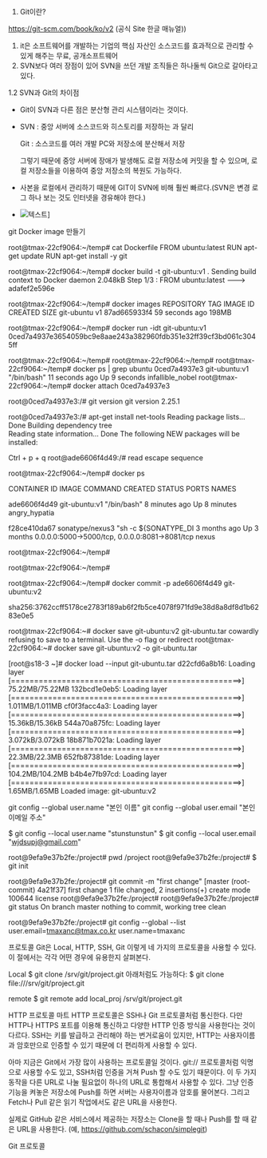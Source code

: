 



1. Git이란? 

https://git-scm.com/book/ko/v2 (공식 Site 한글 매뉴얼))

1. it은 소프트웨어를 개발하는 기업의 핵심 자산인 소스코드를 효과적으로 관리할 수 있게 해주는 무료, 공개소프트웨어
2. SVN보다 여러 장점이 있어 SVN을 쓰던 개발 조직들은 하나둘씩 Git으로 갈아타고 있다.



1.2 SVN과 Git의 차이점

 - Git이 SVN과 다른 점은 분산형 관리 시스템이라는 것이다.

 - SVN : 중앙 서버에 소스코드와 히스토리를 저장하는 과 달리

   Git :  소스코드를 여러 개발 PC와 저장소에 분산해서 저장

   그렇기 때문에 중앙 서버에 장애가 발생해도 로컬 저장소에 커밋을 할 수 있으며, 로컬 저장소들을 이용하여 중앙 저장소의 복원도 가능하다.

 - 사본을 로컬에서 관리하기 때문에 GIT이 SVN에 비해 훨씬 빠르다.(SVN은 변경 로그 하나 보는 것도 인터넷을 경유해야 한다.)
 
- ![텍스트](https://git-scm.com/book/en/v2/images/lifecycle.png)]



git Docker image 만들기

root@tmax-22cf9064:~/temp# cat Dockerfile
FROM ubuntu:latest 
RUN apt-get update
RUN apt-get install -y git

root@tmax-22cf9064:~/temp# docker build -t git-ubuntu:v1 .
Sending build context to Docker daemon  2.048kB
Step 1/3 : FROM ubuntu:latest
 ---> adafef2e596e
 
 root@tmax-22cf9064:~/temp# docker images
REPOSITORY                    TAG                 IMAGE ID            CREATED             SIZE
git-ubuntu                    v1                  87ad665933f4        59 seconds ago      198MB

root@tmax-22cf9064:~/temp# docker run -idt git-ubuntu:v1
0ced7a4937e3654059bc9e8aae243a382960fdb351e32ff39cf3bd061c3045ff

root@tmax-22cf9064:~/temp# 
root@tmax-22cf9064:~/temp# 
root@tmax-22cf9064:~/temp# docker ps | grep ubuntu
0ced7a4937e3        git-ubuntu:v1       "/bin/bash"              11 seconds ago      Up 9 seconds                                                         infallible_nobel
root@tmax-22cf9064:~/temp# docker attach 0ced7a4937e3

root@0ced7a4937e3:/# git version
git version 2.25.1


root@0ced7a4937e3:/# apt-get install net-tools
Reading package lists... Done
Building dependency tree       
Reading state information... Done
The following NEW packages will be installed:

Ctrl + p + q 
root@ade6606f4d49:/# read escape sequence

root@tmax-22cf9064:~/temp# docker ps

CONTAINER ID        IMAGE               COMMAND                  CREATED             STATUS              PORTS                                            NAMES

ade6606f4d49        git-ubuntu:v1       "/bin/bash"              8 minutes ago       Up 8 minutes                                                         angry_hypatia

f28ce410da67        sonatype/nexus3     "sh -c ${SONATYPE_DI   3 months ago        Up 3 months         0.0.0.0:5000->5000/tcp, 0.0.0.0:8081->8081/tcp   nexus

root@tmax-22cf9064:~/temp# 

root@tmax-22cf9064:~/temp# 

root@tmax-22cf9064:~/temp# docker commit -p ade6606f4d49 git-ubuntu:v2

sha256:3762ccff5178ce2783f189ab6f2fb5ce4078f971fd9e38d8a8df8d1b6283e0e5


root@tmax-22cf9064:~# docker save git-ubuntu:v2 git-ubuntu.tar
cowardly refusing to save to a terminal. Use the -o flag or redirect
root@tmax-22cf9064:~# docker save git-ubuntu:v2 -o git-ubuntu.tar


[root@s18-3 ~]# docker load --input git-ubuntu.tar
d22cfd6a8b16: Loading layer [==================================================>]  75.22MB/75.22MB
132bcd1e0eb5: Loading layer [==================================================>]  1.011MB/1.011MB
cf0f3facc4a3: Loading layer [==================================================>]  15.36kB/15.36kB
544a70a875fc: Loading layer [==================================================>]  3.072kB/3.072kB
18b871b7021a: Loading layer [==================================================>]   22.3MB/22.3MB
652fb87381de: Loading layer [==================================================>]  104.2MB/104.2MB
b4b4e7fb97cd: Loading layer [==================================================>]   1.65MB/1.65MB
Loaded image: git-ubuntu:v2


git config --global user.name "본인 이름"
git config --global user.email "본인 이메일 주소"

$ git config --local user.name "stunstunstun"
$ git config --local user.email "wjdsupj@gmail.com"

root@9efa9e37b2fe:/project# pwd
/project
root@9efa9e37b2fe:/project# $ git init


root@9efa9e37b2fe:/project# git commit -m "first change"
[master (root-commit) 4a21f37] first change
 1 file changed, 2 insertions(+)
 create mode 100644 license
root@9efa9e37b2fe:/project# 
root@9efa9e37b2fe:/project# git status
On branch master
nothing to commit, working tree clean


root@9efa9e37b2fe:/project# git config --global --list
user.email=tmaxanc@tmax.co.kr
user.name=tmaxanc


프로토콜
Git은 Local, HTTP, SSH, Git 이렇게 네 가지의 프로토콜을 사용할 수 있다. 이 절에서는 각각 어떤 경우에 유용한지 살펴본다.

Local
$ git clone /srv/git/project.git
아래처럼도 가능하다:
$ git clone file:///srv/git/project.git

remote
$ git remote add local_proj /srv/git/project.git


HTTP 프로토콜
마트 HTTP 프로토콜은 SSH나 Git 프로토콜처럼 통신한다. 다만 HTTP나 HTTPS 포트를 이용해 통신하고 다양한 HTTP 인증 방식을 사용한다는 것이 다르다. SSH는 키를 발급하고 관리해야 하는 번거로움이 있지만, HTTP는 사용자이름과 암호만으로 인증할 수 있기 때문에 더 편리하게 사용할 수 있다.

아마 지금은 Git에서 가장 많이 사용하는 프로토콜일 것이다. git:// 프로토콜처럼 익명으로 사용할 수도 있고, SSH처럼 인증을 거쳐 Push 할 수도 있기 때문이다. 이 두 가지 동작을 다른 URL로 나눌 필요없이 하나의 URL로 통합해서 사용할 수 있다. 그냥 인증기능을 켜놓은 저장소에 Push를 하면 서버는 사용자이름과 암호를 물어본다. 그리고 Fetch나 Pull 같은 읽기 작업에서도 같은 URL을 사용한다.

실제로 GitHub 같은 서비스에서 제공하는 저장소는 Clone을 할 때나 Push를 할 때 같은 URL을 사용한다. (예, https://github.com/schacon/simplegit)

Git 프로토콜




